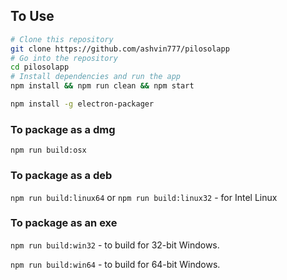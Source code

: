 ## To Use

```bash
# Clone this repository
git clone https://github.com/ashvin777/pilosolapp
# Go into the repository
cd pilosolapp
# Install dependencies and run the app
npm install && npm run clean && npm start

npm install -g electron-packager
```

### To package as a dmg

`npm run build:osx`

### To package as a deb

`npm run build:linux64` or `npm run build:linux32` - for Intel Linux


### To package as an exe

`npm run build:win32` - to build for 32-bit Windows.

`npm run build:win64` - to build for 64-bit Windows.
